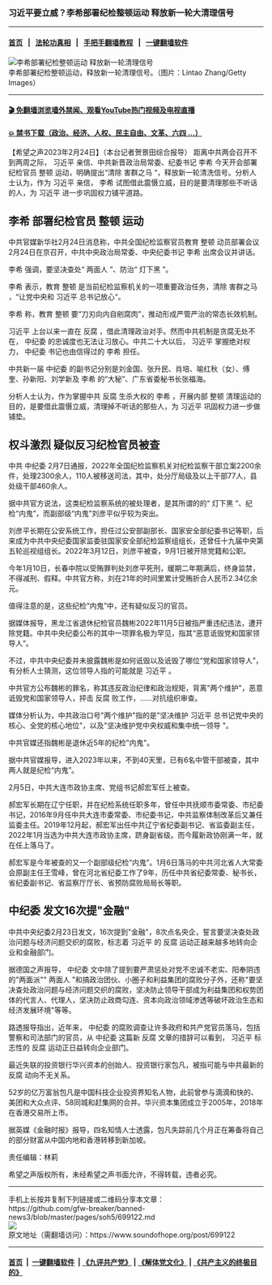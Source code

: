 ### 习近平要立威？李希部署纪检整顿运动 释放新一轮大清理信号
------------------------

#### [首页](https://github.com/gfw-breaker/banned-news3/blob/master/README.md) &nbsp;&nbsp;|&nbsp;&nbsp; [法轮功真相](https://github.com/begood0513/basic/blob/master/README.md)  &nbsp;&nbsp;|&nbsp;&nbsp; [手把手翻墙教程](https://github.com/gfw-breaker/guides/wiki)  &nbsp;&nbsp;|&nbsp;&nbsp; [一键翻墙软件](https://github.com/gfw-breaker/nogfw/blob/master/README.md)  



<div><img alt="李希部署纪检整顿运动 释放新一轮清理信号" src="https://img.soundofhope.org/2023-02/gettyimages-1435873793-1677270422724.jpg"/>
<br/><figcaption class="caption">
 李希部署纪检整顿运动，释放新一轮清理信号。（图片：Lintao Zhang/Getty Images）
</figcaption></div><hr/>

#### [ 🎬  免翻墙浏览墙外禁闻、观看YouTube热门视频及电视直播](https://github.com/gfw-breaker/HelloWorld)

#### [ 💥  禁书下载（政治、经济、人权、民主自由、文革、六四 ...）](https://github.com/gfw-breaker/books/blob/master/README.md)

<div><div class="Content__Wrapper sc-1bvya0-0 elmmKw article_body" data-checkusr="" itemprop="articleBody">
 <div id="post_place_1">
 </div>
 <p class="meta-top">
  <span class="meta">
   【希望之声2023年2月24日】（本台记者贺景田综合报导）
  </span>
  距离中共两会召开不到两周之际，
  <ok href="/term/1063">
   习近平
  </ok>
  亲信、中共新晋政治局常委、纪委书记
  <ok href="/term/14133">
   李希
  </ok>
  今天开会部署纪检官员
  <ok href="/term/294193">
   整顿
  </ok>
  运动，明确提出“清除
  <ok href="/term/126125">
   害群之马
  </ok>
  “，释放新一轮清洗信号。分析人士认为，作为
  <ok href="/term/1063">
   习近平
  </ok>
  亲信，
  <ok href="/term/14133">
   李希
  </ok>
  试图借此震慑立威，目的是要清理那些不听话的人，为
  <ok href="/term/1063">
   习近平
  </ok>
  进一步巩固权力铺平道路。
 </p>
 <h2>
  <strong>
   <ok href="/term/14133">
    李希
   </ok>
   部署纪检官员
   <ok href="/term/294193">
    整顿
   </ok>
   运动
  </strong>
 </h2>
 <p>
  中共官媒新华社2月24日消息称，中共全国纪检监察官员教育
  <ok href="/term/294193">
   整顿
  </ok>
  动员部署会议2月24日在京召开，中共中央政治局常委、中央纪委书记
  <ok href="/term/14133">
   李希
  </ok>
  出席会议并讲话。
 </p>
 <p>
  <ok href="/term/14133">
   李希
  </ok>
  强调，要坚决查处“
  <ok href="/term/74099">
   两面人
  </ok>
  ”、防治“
  <ok href="/term/59682">
   灯下黑
  </ok>
  ”。
 </p>
 <p>
  <ok href="/term/14133">
   李希
  </ok>
  表示，教育
  <ok href="/term/294193">
   整顿
  </ok>
  是当前纪检监察机关的一项重要政治任务，清除
  <ok href="/term/126125">
   害群之马
  </ok>
  ，“让党中央和
  <ok href="/term/1063">
   习近平
  </ok>
  总书记放心“。
 </p>
 <p>
  <ok href="/term/14133">
   李希
  </ok>
  称，教育
  <ok href="/term/294193">
   整顿
  </ok>
  要“刀刃向内自剜腐肉”，推动形成严管严治的常态长效机制。
 </p>
 <p>
  <ok href="/term/1063">
   习近平
  </ok>
  上台以来一直在
  <ok href="/term/1321">
   反腐
  </ok>
  ，借此清理政治对手。然而中共机制是贪腐无处不在，
  <ok href="/term/1272">
   中纪委
  </ok>
  的忠诚度也无法让习放心。中共二十大以后，
  <ok href="/term/1063">
   习近平
  </ok>
  掌握绝对权力，
  <ok href="/term/1272">
   中纪委
  </ok>
  书记也由信得过的
  <ok href="/term/14133">
   李希
  </ok>
  担任。
 </p>
 <p>
  中共新一届
  <ok href="/term/1272">
   中纪委
  </ok>
  的副书记分别是刘金国、张升民、肖培、喻红秋（女）、傅奎、孙新阳、刘学新及
  <ok href="/term/14133">
   李希
  </ok>
  的“大秘”、广东省委秘书长张福海。
 </p>
 <p>
  分析人士认为，作为掌握中共
  <ok href="/term/1321">
   反腐
  </ok>
  生杀大权的
  <ok href="/term/14133">
   李希
  </ok>
  ，开展内部
  <ok href="/term/294193">
   整顿
  </ok>
  清理运动的目的，是要借此震慑立威，清理掉不听话的那些人，为
  <ok href="/term/1063">
   习近平
  </ok>
  巩固权力进一步做铺垫。
 </p>
 <h2>
  <strong>
   权斗激烈 疑似反习纪检官员被查
  </strong>
 </h2>
 <p>
  中共
  <ok href="/term/1272">
   中纪委
  </ok>
  2月7日通报，2022年全国纪检监察机关对纪检监察干部立案2200余件，处理2300余人，110人被移送司法，其中，处分厅局级及以上干部77人，县处级干部460余人。
 </p>
 <p>
  据中共官方说法，这类纪检监察系统的被处理者，是其所谓的的“
  <ok href="/term/59682">
   灯下黑
  </ok>
  ”、纪检“内鬼”，而副部级“内鬼”刘彦平似乎较为突出。
 </p>
 <p>
  刘彦平长期在公安系统工作，担任过公安部副部长、国家安全部纪委书记等职，后来成为中共中央纪委国家监委驻国家安全部纪检监察组组长，还曾任十九届中央第五轮巡视组组长。2022年3月12日，刘彦平被查，9月1日被开除党籍和公职。
 </p>
 <p>
  今年1月10日，长春中院以受贿罪判处刘彦平死刑，缓期二年期满后，终身监禁，不得减刑、假释。中共官方称，刘在21年的时间里累计受贿折合人民币2.34亿余元。
 </p>
 <p>
  值得注意的是，这些纪检“内鬼”中，还有疑似反习的官员。
 </p>
 <p>
  据媒体报导，黑龙江省退休纪检官员魏彬2022年11月5日被指严重违纪违法，遭开除党籍。中共中央纪委公布的其中一项罪名极为罕见，指其“恶意诋毁党和国家领导人”。
 </p>
 <p>
  不过，中共中央纪委并未披露魏彬是如何诋毁以及诋毁了哪位“党和国家领导人”，有分析人士猜测，这位领导人指的可能就是
  <ok href="/term/1063">
   习近平
  </ok>
  。
 </p>
 <p>
  中共官方公布魏彬的罪名，称其违反政治纪律和政治规矩，背离"两个维护"，恶意诋毁党和国家领导人，抨击
  <ok href="/term/1321">
   反腐
  </ok>
  败工作，……对抗组织审查。
 </p>
 <p>
  媒体分析认为，中共政治口号"两个维护"指的是"坚决维护
  <ok href="/term/1063">
   习近平
  </ok>
  总书记党中央的核心、全党的核心地位"，以及"坚决维护党中央权威和集中统一领导 "。
 </p>
 <p>
  中共官媒还指魏彬是退休近5年的纪检"内鬼"。
 </p>
 <p>
  据中共官媒报导，进入2023年以来，不到40天里，已有6名中管干部被查，其中两人就是纪检“内鬼”。
 </p>
 <p>
  2月5日，中共大连市政协主席、党组书记郝宏军任上被查。
 </p>
 <p>
  郝宏军长期在辽宁任职，并在纪检系统任职多年，曾任中共抚顺市委常委、市纪委书记，2016年9月任中共大连市委常委、市纪委书记，中共监察体制改革后又兼任监委主任。2019年12月起，郝宏军出任中共辽宁省纪委副书记、省监委副主任，2022年1月当选为中共大连市政协主席，跻身副省级。而今履新政协刚满一年，就在任上落马了。
 </p>
 <p>
  郝宏军是今年被查的又一个副部级纪检“内鬼”。1月6日落马的中共河北省人大常委会原副主任王雪峰，曾在河北省纪委工作了9年，历任中共省纪委常委、秘书长， 省纪委副书记、省监察厅厅长、省预防腐败局局长等职。
 </p>
 <h2>
  <strong>
   <ok href="/term/1272">
    中纪委
   </ok>
   发文16次提"金融"
  </strong>
 </h2>
 <p>
  中共中央纪委2月23日发文，16次提到"金融"，8次点名央企，誓言要坚决查处政治问题与经济问题交织的腐败，标志着
  <ok href="/term/1063">
   习近平
  </ok>
  的
  <ok href="/term/1321">
   反腐
  </ok>
  运动正越来越多地转向企业和金融部门。
 </p>
 <p>
  据德国之声报导，
  <ok href="/term/1272">
   中纪委
  </ok>
  文中除了提到要严肃惩处对党不忠诚不老实、阳奉阴违的"两面派""
  <ok href="/term/74099">
   两面人
  </ok>
  "和搞政治团伙、小圈子和利益集团的腐败分子外，还称"要坚决查处政治问题与经济问题交织的腐败，坚决防止领导干部成为利益集团和权势团体的代言人、代理人，坚决防止政商勾连、资本向政治领域渗透等破坏政治生态和经济发展环境"等等。
 </p>
 <p>
  路透报导指出，近年来，
  <ok href="/term/1272">
   中纪委
  </ok>
  的腐败调查让许多政府和共产党官员落马，包括警察和司法部门的官员，从
  <ok href="/term/1272">
   中纪委
  </ok>
  这篇新
  <ok href="/term/1321">
   反腐
  </ok>
  文章的措辞可以看到，
  <ok href="/term/1063">
   习近平
  </ok>
  标志性的
  <ok href="/term/1321">
   反腐
  </ok>
  运动正日益转向企业部门。
 </p>
 <p>
  最近失联的投资银行华兴资本的创始人、投资银行家包凡，被指可能与中共最新的
  <ok href="/term/1321">
   反腐
  </ok>
  动向不无关系。
 </p>
 <p>
  52岁的亿万富翁包凡是中国科技企业投资界知名人物，此前曾参与滴滴和快的、美团和大众点评、58同城和赶集网的合并。华兴资本集团成立于2005年，2018年在香港交易所上市。
 </p>
 <p>
  据英媒《金融时报》报导，四名知情人士透露，包凡失踪前几个月正在筹备将自己的部分财富从中国内地和香港转移到新加坡。
 </p>
 <p class="meta-btm">
  责任编辑：林莉
 </p>
 <p class="meta-btm">
  希望之声版权所有，未经希望之声书面允许，不得转载，违者必究。
 </p>
</div>
</div>
<hr/>
手机上长按并复制下列链接或二维码分享本文章：<br/>
https://github.com/gfw-breaker/banned-news3/blob/master/pages/soh5/699122.md <br/>
<a href='https://github.com/gfw-breaker/banned-news3/blob/master/pages/soh5/699122.md'><img src='https://github.com/gfw-breaker/banned-news3/blob/master/pages/soh5/699122.md.png'/></a> <br/>
原文地址（需翻墙访问）：https://www.soundofhope.org/post/699122


------------------------
#### [首页](https://github.com/gfw-breaker/banned-news3/blob/master/README.md) &nbsp;|&nbsp; [一键翻墙软件](https://github.com/gfw-breaker/nogfw/blob/master/README.md) &nbsp;| [《九评共产党》](https://github.com/gfw-breaker/9ping.md/blob/master/README.md#九评之一评共产党是什么) | [《解体党文化》](https://github.com/gfw-breaker/jtdwh.md/blob/master/README.md) | [《共产主义的终极目的》](https://github.com/gfw-breaker/gczydzjmd.md/blob/master/README.md)


<img src='http://gfw-breaker.win/banned-news3/pages/soh5/699122.md' width='0px' height='0px'/>